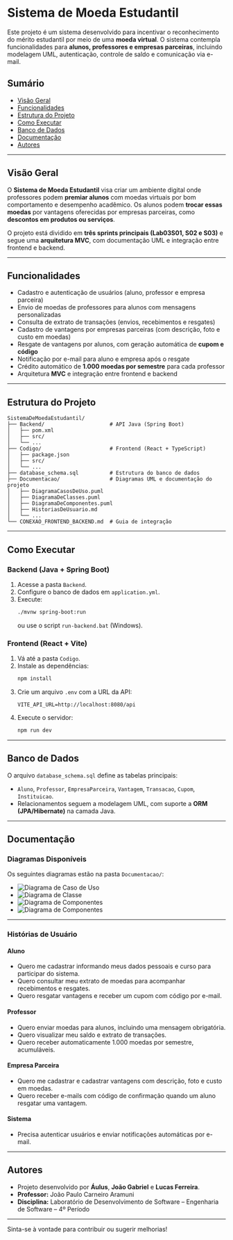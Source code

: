 # Sistema de Moeda Estudantil

Este projeto é um sistema desenvolvido para incentivar o reconhecimento do mérito estudantil por meio de uma **moeda virtual**. O sistema contempla funcionalidades para **alunos, professores e empresas parceiras**, incluindo modelagem UML, autenticação, controle de saldo e comunicação via e-mail.

## Sumário
- [Visão Geral](#visão-geral)
- [Funcionalidades](#funcionalidades)
- [Estrutura do Projeto](#estrutura-do-projeto)
- [Como Executar](#como-executar)
- [Banco de Dados](#banco-de-dados)
- [Documentação](#documentação)
- [Autores](#autores)

---

## Visão Geral
O **Sistema de Moeda Estudantil** visa criar um ambiente digital onde professores podem **premiar alunos** com moedas virtuais por bom comportamento e desempenho acadêmico. Os alunos podem **trocar essas moedas** por vantagens oferecidas por empresas parceiras, como **descontos em produtos ou serviços**.

O projeto está dividido em **três sprints principais (Lab03S01, S02 e S03)** e segue uma **arquitetura MVC**, com documentação UML e integração entre frontend e backend.

---

## Funcionalidades
- Cadastro e autenticação de usuários (aluno, professor e empresa parceira)  
- Envio de moedas de professores para alunos com mensagens personalizadas  
- Consulta de extrato de transações (envios, recebimentos e resgates)  
- Cadastro de vantagens por empresas parceiras (com descrição, foto e custo em moedas)  
- Resgate de vantagens por alunos, com geração automática de **cupom e código**  
- Notificação por e-mail para aluno e empresa após o resgate  
- Crédito automático de **1.000 moedas por semestre** para cada professor  
- Arquitetura **MVC** e integração entre frontend e backend  

---

## Estrutura do Projeto
```
SistemaDeMoedaEstudantil/
├── Backend/                     # API Java (Spring Boot)
│   ├── pom.xml
│   ├── src/
│   └── ...
├── Codigo/                      # Frontend (React + TypeScript)
│   ├── package.json
│   ├── src/
│   └── ...
├── database_schema.sql          # Estrutura do banco de dados
├── Documentacao/                # Diagramas UML e documentação do projeto
│   ├── DiagramaCasosDeUso.puml
│   ├── DiagramaDeClasses.puml
│   ├── DiagramaDeComponentes.puml
│   ├── HistoriasDeUsuario.md
│   └── ...
└── CONEXAO_FRONTEND_BACKEND.md  # Guia de integração
```

---

## Como Executar

### Backend (Java + Spring Boot)
1. Acesse a pasta `Backend`.
2. Configure o banco de dados em `application.yml`.
3. Execute:
   ```sh
   ./mvnw spring-boot:run
   ```
   ou use o script `run-backend.bat` (Windows).

### Frontend (React + Vite)
1. Vá até a pasta `Codigo`.
2. Instale as dependências:
   ```sh
   npm install
   ```
3. Crie um arquivo `.env` com a URL da API:
   ```env
   VITE_API_URL=http://localhost:8080/api
   ```
4. Execute o servidor:
   ```sh
   npm run dev
   ```

---

## Banco de Dados
O arquivo `database_schema.sql` define as tabelas principais:
- `Aluno`, `Professor`, `EmpresaParceira`, `Vantagem`, `Transacao`, `Cupom`, `Instituicao`.
- Relacionamentos seguem a modelagem UML, com suporte a **ORM (JPA/Hibernate)** na camada Java.

---

## Documentação

### Diagramas Disponíveis
Os seguintes diagramas estão na pasta `Documentacao/`:

- ![Diagrama de Caso de Uso](Documentacao/DiagramaCasosDeUso.png)
- ![Diagrama de Classe](Documentacao/DiagramaDeClasses.png)
- ![Diagrama de Componentes](Documentacao/DiagraDeComponentes.png)
- ![Diagrama de Componentes](Documentacao/DiagramaER.png)


---

### Histórias de Usuário

#### Aluno
- Quero me cadastrar informando meus dados pessoais e curso para participar do sistema.  
- Quero consultar meu extrato de moedas para acompanhar recebimentos e resgates.  
- Quero resgatar vantagens e receber um cupom com código por e-mail.  

#### Professor
- Quero enviar moedas para alunos, incluindo uma mensagem obrigatória.  
- Quero visualizar meu saldo e extrato de transações.  
- Quero receber automaticamente 1.000 moedas por semestre, acumuláveis.  

#### Empresa Parceira
- Quero me cadastrar e cadastrar vantagens com descrição, foto e custo em moedas.  
- Quero receber e-mails com código de confirmação quando um aluno resgatar uma vantagem.  

#### Sistema
- Precisa autenticar usuários e enviar notificações automáticas por e-mail.  

---

## Autores
- Projeto desenvolvido por **Áulus**, **João Gabriel** e **Lucas Ferreira**.  
- **Professor:** João Paulo Carneiro Aramuni  
- **Disciplina:** Laboratório de Desenvolvimento de Software – Engenharia de Software – 4º Período  

---

Sinta-se à vontade para contribuir ou sugerir melhorias!
